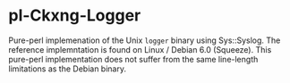 # pl-Ckxng-Logger

Pure-perl implemenation of the Unix `logger` binary using Sys::Syslog.  The
reference implemntation is found on Linux / Debian 6.0 (Squeeze).
This pure-perl implementation does not suffer from the same line-length
limitations as the Debian binary.
